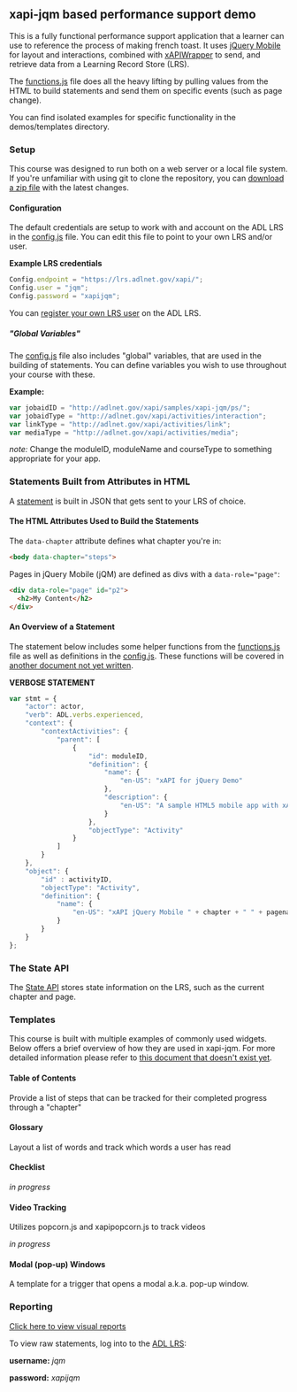 xapi-jqm based performance support demo
---------------------------------------

This is a fully functional performance support application that a learner can use to reference the process of making french toast. It uses [jQuery Mobile](http://www.jquerymobile.com) for layout and interactions, combined with [xAPIWrapper](https://github.com/adlnet/xAPIWrapper) to send, and retrieve data from a Learning Record Store (LRS).

The [functions.js](js/functions.js) file does all the heavy lifting by pulling values from the HTML to build statements and send them on specific events (such as page change).

You can find isolated examples for specific functionality in the demos/templates directory.

### Setup

This course was designed to run both on a web server or a local file system. If you're unfamiliar with using git to clone the repository, you can [download a zip file](https://github.com/adlnet/xapi-jqm/zipball/master) with the latest changes.

#### Configuration

The default credentials are setup to work with and account on the ADL LRS in the [config.js](js/config.js) file. You can edit this file to point to your own LRS and/or user.

**Example LRS credentials**

```js
Config.endpoint = "https://lrs.adlnet.gov/xapi/";
Config.user = "jqm";
Config.password = "xapijqm";
```

You can [register your own LRS user](http://lrs.adlnet.gov) on the ADL LRS.

##### "Global Variables"

The [config.js](js/config.js) file also includes "global" variables, that are used in the building of statements. You can define variables you wish to use throughout your course with these.

**Example:**

```js
var jobaidID = "http://adlnet.gov/xapi/samples/xapi-jqm/ps/";
var jobaidType = "http://adlnet.gov/xapi/activities/interaction";
var linkType = "http://adlnet.gov/xapi/activities/link";
var mediaType = "http://adlnet.gov/xapi/activities/media";
```

*note:* Change the moduleID, moduleName and courseType to something appropriate for your app.

### Statements Built from Attributes in HTML

A [statement](https://github.com/adlnet/xAPI-Spec/blob/master/xAPI.md#statement) is built in JSON that gets sent to your LRS of choice.

#### The HTML Attributes Used to Build the Statements


The ```data-chapter``` attribute defines what chapter you're in:

```html
<body data-chapter="steps">
```

Pages in jQuery Mobile (jQM) are defined as divs with a ```data-role="page"```:

```html
<div data-role="page" id="p2">
  <h2>My Content</h2>
</div>
```

#### An Overview of a Statement

The statement below includes some helper functions from the [functions.js](js/functions.js) file as well as definitions in the [config.js](js/config.js). These functions will be covered in [another document not yet written]().

**VERBOSE STATEMENT**

```js
var stmt = {
    "actor": actor,
    "verb": ADL.verbs.experienced,
    "context": {
        "contextActivities": {
            "parent": [
                {
                    "id": moduleID,
                    "definition": {
                        "name": {
                            "en-US": "xAPI for jQuery Demo"
                        },
                        "description": {
                            "en-US": "A sample HTML5 mobile app with xAPI tracking."
                        }
                    },
                    "objectType": "Activity"
                }
            ]
        }
    },
    "object": {
        "id" : activityID,
        "objectType": "Activity",
        "definition": {
            "name": {
                "en-US": "xAPI jQuery Mobile " + chapter + " " + pagename
            }
        }
    }
};
```

### The State API

The [State API](https://github.com/adlnet/xAPI-Spec/blob/master/xAPI.md#stateapi) stores state information on the LRS, such as the current chapter and page.

### Templates

This course is built with multiple examples of commonly used widgets. Below offers a brief overview of how they are used in xapi-jqm. For more detailed information please refer to [this document that doesn't exist yet]().

#### Table of Contents

Provide a list of steps that can be tracked for their completed progress through a "chapter"

#### Glossary

Layout a list of words and track which words a user has read

#### Checklist

*in progress*

#### Video Tracking

Utilizes popcorn.js and xapipopcorn.js to track videos

*in progress*

#### Modal (pop-up) Windows

A template for a trigger that opens a modal a.k.a. pop-up window.

### Reporting

[Click here to view visual reports](http://adlnet.github.io/xapi-jqm/reports)

To view raw statements, log into to the [ADL LRS](https://lrs.adlnet.gov):

**username:** *jqm*

**password:** *xapijqm*
